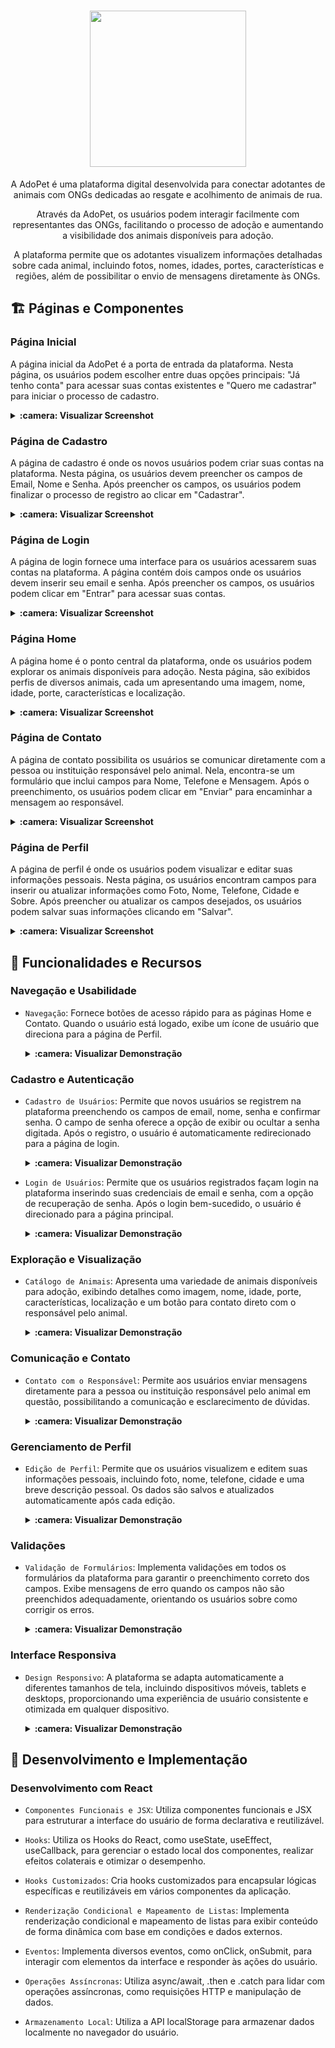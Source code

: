 <h1 align="center" id="descricao"><img width="250px" src="https://github.com/GabrielVeroneze/adopet/assets/95183901/f4d380e9-2dea-4ba4-b5d5-754191321d9d"></h1>

<p align="center">A AdoPet é uma plataforma digital desenvolvida para conectar adotantes de animais com ONGs dedicadas ao resgate e acolhimento de animais de rua.</p>

<p align="center">Através da AdoPet, os usuários podem interagir facilmente com representantes das ONGs, facilitando o processo de adoção e aumentando a visibilidade dos animais disponíveis para adoção.</p>

<p align="center">A plataforma permite que os adotantes visualizem informações detalhadas sobre cada animal, incluindo fotos, nomes, idades, portes, características e regiões, além de possibilitar o envio de mensagens diretamente às ONGs.</p>

## :building_construction: Páginas e Componentes

### Página Inicial

A página inicial da AdoPet é a porta de entrada da plataforma. Nesta página, os usuários podem escolher entre duas opções principais: "Já tenho conta" para acessar suas contas existentes e "Quero me cadastrar" para iniciar o processo de cadastro.

<details>
    <summary><b>:camera: Visualizar Screenshot</b></summary>
    <br />
    <img src="" />
</details>

### Página de Cadastro

A página de cadastro é onde os novos usuários podem criar suas contas na plataforma. Nesta página, os usuários devem preencher os campos de Email, Nome e Senha. Após preencher os campos, os usuários podem finalizar o processo de registro ao clicar em "Cadastrar".

<details>
    <summary><b>:camera: Visualizar Screenshot</b></summary>
    <br />
    <img src="" />
</details>

### Página de Login

A página de login fornece uma interface para os usuários acessarem suas contas na plataforma. A página contém dois campos onde os usuários devem inserir seu email e senha. Após preencher os campos, os usuários podem clicar em "Entrar" para acessar suas contas.

<details>
    <summary><b>:camera: Visualizar Screenshot</b></summary>
    <br />
    <img src="" />
</details>

### Página Home

A página home é o ponto central da plataforma, onde os usuários podem explorar os animais disponíveis para adoção. Nesta página, são exibidos perfis de diversos animais, cada um apresentando uma imagem, nome, idade, porte, características e localização.

<details>
    <summary><b>:camera: Visualizar Screenshot</b></summary>
    <br />
    <img src="" />
</details>

### Página de Contato

A página de contato possibilita os usuários se comunicar diretamente com a pessoa ou instituição responsável pelo animal. Nela, encontra-se um formulário que inclui campos para Nome, Telefone e Mensagem. Após o preenchimento, os usuários podem clicar em "Enviar" para encaminhar a mensagem ao responsável.

<details>
    <summary><b>:camera: Visualizar Screenshot</b></summary>
    <br />
    <img src="" />
</details>

### Página de Perfil

A página de perfil é onde os usuários podem visualizar e editar suas informações pessoais. Nesta página, os usuários encontram campos para inserir ou atualizar informações como Foto, Nome, Telefone, Cidade e Sobre. Após preencher ou atualizar os campos desejados, os usuários podem salvar suas informações clicando em "Salvar".

<details>
    <summary><b>:camera: Visualizar Screenshot</b></summary>
    <br />
    <img src="" />
</details>

## :rocket: Funcionalidades e Recursos

### Navegação e Usabilidade

-   `Navegação`: Fornece botões de acesso rápido para as páginas Home e Contato. Quando o usuário está logado, exibe um ícone de usuário que direciona para a página de Perfil.

    <details>
        <summary><b>:camera: Visualizar Demonstração</b></summary>
        <br />
        <img src="" />
    </details>

### Cadastro e Autenticação

-   `Cadastro de Usuários`: Permite que novos usuários se registrem na plataforma preenchendo os campos de email, nome, senha e confirmar senha. O campo de senha oferece a opção de exibir ou ocultar a senha digitada. Após o registro, o usuário é automaticamente redirecionado para a página de login.

    <details>
        <summary><b>:camera: Visualizar Demonstração</b></summary>
        <br />
        <img src="" />
    </details>

-   `Login de Usuários`: Permite que os usuários registrados façam login na plataforma inserindo suas credenciais de email e senha, com a opção de recuperação de senha. Após o login bem-sucedido, o usuário é direcionado para a página principal.

    <details>
        <summary><b>:camera: Visualizar Demonstração</b></summary>
        <br />
        <img src="" />
    </details>

### Exploração e Visualização

-   `Catálogo de Animais`: Apresenta uma variedade de animais disponíveis para adoção, exibindo detalhes como imagem, nome, idade, porte, características, localização e um botão para contato direto com o responsável pelo animal.

    <details>
        <summary><b>:camera: Visualizar Demonstração</b></summary>
        <br />
        <img src="" />
    </details>

### Comunicação e Contato

-   `Contato com o Responsável`: Permite aos usuários enviar mensagens diretamente para a pessoa ou instituição responsável pelo animal em questão, possibilitando a comunicação e esclarecimento de dúvidas.

    <details>
        <summary><b>:camera: Visualizar Demonstração</b></summary>
        <br />
        <img src="" />
    </details>

### Gerenciamento de Perfil

-   `Edição de Perfil`: Permite que os usuários visualizem e editem suas informações pessoais, incluindo foto, nome, telefone, cidade e uma breve descrição pessoal. Os dados são salvos e atualizados automaticamente após cada edição.

    <details>
        <summary><b>:camera: Visualizar Demonstração</b></summary>
        <br />
        <img src="" />
    </details>

### Validações

-   `Validação de Formulários`: Implementa validações em todos os formulários da plataforma para garantir o preenchimento correto dos campos. Exibe mensagens de erro quando os campos não são preenchidos adequadamente, orientando os usuários sobre como corrigir os erros.

    <details>
        <summary><b>:camera: Visualizar Demonstração</b></summary>
        <br />
        <img src="" />
    </details>

### Interface Responsiva

-   `Design Responsivo`: A plataforma se adapta automaticamente a diferentes tamanhos de tela, incluindo dispositivos móveis, tablets e desktops, proporcionando uma experiência de usuário consistente e otimizada em qualquer dispositivo.

    <details>
        <summary><b>:camera: Visualizar Demonstração</b></summary>
        <br />
        <img src="" />
    </details>

## :toolbox: Desenvolvimento e Implementação

### Desenvolvimento com React

-   `Componentes Funcionais e JSX`: Utiliza componentes funcionais e JSX para estruturar a interface do usuário de forma declarativa e reutilizável.

-   `Hooks`: Utiliza os Hooks do React, como useState, useEffect, useCallback, para gerenciar o estado local dos componentes, realizar efeitos colaterais e otimizar o desempenho.

-   `Hooks Customizados`: Cria hooks customizados para encapsular lógicas específicas e reutilizáveis em vários componentes da aplicação.

-   `Renderização Condicional e Mapeamento de Listas`: Implementa renderização condicional e mapeamento de listas para exibir conteúdo de forma dinâmica com base em condições e dados externos.

-   `Eventos`: Implementa diversos eventos, como onClick, onSubmit, para interagir com elementos da interface e responder às ações do usuário.

-   `Operações Assíncronas`: Utiliza async/await, .then e .catch para lidar com operações assíncronas, como requisições HTTP e manipulação de dados.

-   `Armazenamento Local`: Utiliza a API localStorage para armazenar dados localmente no navegador do usuário.

